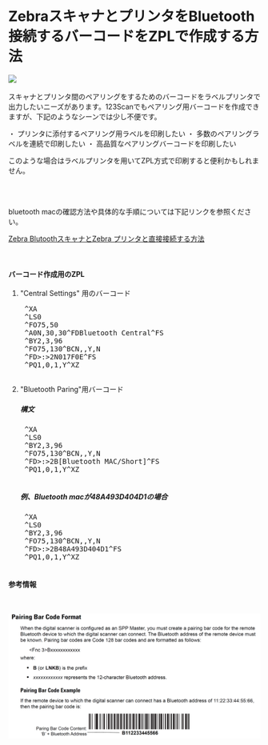 # ZebraスキャナとプリンタをBluetooth接続するバーコードをZPLで作成する方法

![](https://webobjects2.cdw.com/is/image/CDW/4568383)

スキャナとプリンタ間のペアリングをするためのバーコードをラベルプリンタで出力したいニーズがあります。123Scanでもペアリング用バーコードを作成できますが、下記のようなシーンでは少し不便です。

・ プリンタに添付するペアリング用ラベルを印刷したい
・ 多数のペアリングラベルを連続で印刷したい
・ 高品質なペアリングバーコードを印刷したい

このような場合はラベルプリンタを用いてZPL方式で印刷すると便利かもしれません。

</br>
</br>


bluetooth macの確認方法や具体的な手順については下記リンクを参照ください。

[Zebra BlutoothスキャナとZebra プリンタと直接接続する方法](https://github.com/shimauma-giken/Zebra-Scanner-How-to-direct-connect-bluetooth-scanner-to-printer)

</br>

#### バーコード作成用のZPL

1. "Central Settings" 用のバーコード

    <pre>
    ^XA
    ^LS0
    ^FO75,50
    ^A0N,30,30^FDBluetooth Central^FS
    ^BY2,3,96
    ^FO75,130^BCN,,Y,N
    ^FD>:>2N017F0E^FS
    ^PQ1,0,1,Y^XZ
    </pre>

2. "Bluetooth Paring"用バーコード

    ##### 構文
    <pre>
    ^XA
    ^LS0
    ^BY2,3,96
    ^FO75,130^BCN,,Y,N
    ^FD>:>2B[Bluetooth MAC/Short]^FS
    ^PQ1,0,1,Y^XZ
    </pre>

    ##### 例、Bluetooth macが48A493D404D1の場合
    <pre>
    ^XA
    ^LS0
    ^BY2,3,96
    ^FO75,130^BCN,,Y,N
    ^FD>:>2B48A493D404D1^FS
    ^PQ1,0,1,Y^XZ
    </pre>


#### 参考情報

</br>

![1731408944066](image/README/1731408944066.png)

